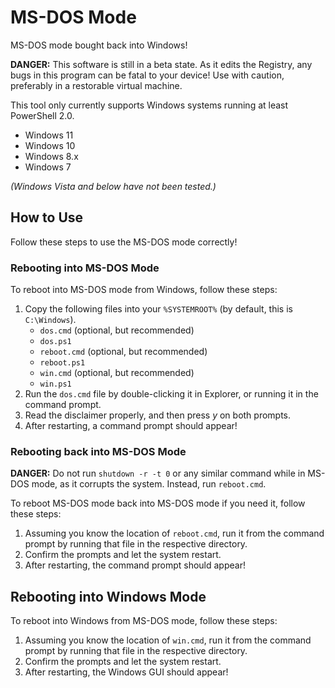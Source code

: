 # MS-DOS Mode

MS-DOS mode bought back into Windows!

**DANGER:** This software is still in a beta state. As it edits the Registry, any bugs in this program can be fatal to your device! Use with caution, preferably in a restorable virtual machine.

This tool only currently supports Windows systems running at least PowerShell 2.0.

- Windows 11
- Windows 10
- Windows 8.x
- Windows 7

_(Windows Vista and below have not been tested.)_

## How to Use

Follow these steps to use the MS-DOS mode correctly!

### Rebooting into MS-DOS Mode

To reboot into MS-DOS mode from Windows, follow these steps:

1.  Copy the following files into your `%SYSTEMROOT%` (by default, this is `C:\Windows`).
    - `dos.cmd` (optional, but recommended)
    - `dos.ps1`
    - `reboot.cmd` (optional, but recommended)
    - `reboot.ps1`
    - `win.cmd` (optional, but recommended)
    - `win.ps1`
2.  Run the `dos.cmd` file by double-clicking it in Explorer, or running it in the command prompt.
3.  Read the disclaimer properly, and then press _y_ on both prompts.
4.  After restarting, a command prompt should appear!

### Rebooting back into MS-DOS Mode

**DANGER:** Do not run `shutdown -r -t 0` or any similar command while in MS-DOS mode, as it corrupts the system. Instead, run `reboot.cmd`.

To reboot MS-DOS mode back into MS-DOS mode if you need it, follow these steps:

1.  Assuming you know the location of `reboot.cmd`, run it from the command prompt by running that file in the respective directory.
2.  Confirm the prompts and let the system restart.
3.  After restarting, the command prompt should appear!

## Rebooting into Windows Mode

To reboot into Windows from MS-DOS mode, follow these steps:

1.  Assuming you know the location of `win.cmd`, run it from the command prompt by running that file in the respective directory.
2.  Confirm the prompts and let the system restart.
3.  After restarting, the Windows GUI should appear!
